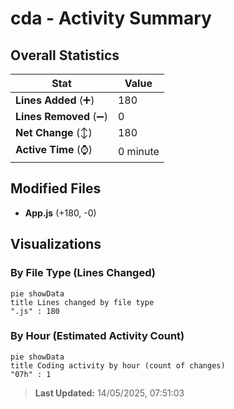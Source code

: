 # cda - Activity Summary 

## Overall Statistics

| Stat                   | Value                                                             |
| ---------------------- | ----------------------------------------------------------------- |
| **Lines Added** (➕)   | 180                                          |
| **Lines Removed** (➖) | 0                                        |
| **Net Change** (↕)    | 180                |
| **Active Time** (⌚)   | 0 minute |


## Modified Files
- **App.js** (+180, -0)

## Visualizations

### By File Type (Lines Changed)

```mermaid
pie showData
title Lines changed by file type
".js" : 180
```

### By Hour (Estimated Activity Count)

```mermaid
pie showData
title Coding activity by hour (count of changes)
"07h" : 1
```


> **Last Updated:** 14/05/2025, 07:51:03